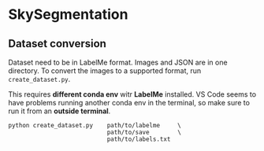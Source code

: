 # SkySegmentation

## Dataset conversion

Dataset need to be in LabelMe format. 
Images and JSON are in one directory.
To convert the images to a supported format, run `create_dataset.py`.

This requires **different conda env** witr **LabelMe** installed.
VS Code seems to have problems running another conda env in the terminal, so make sure to run it from an **outside terminal**.

````
python create_dataset.py    path/to/labelme     \
                            path/to/save        \
                            path/to/labels.txt  
````